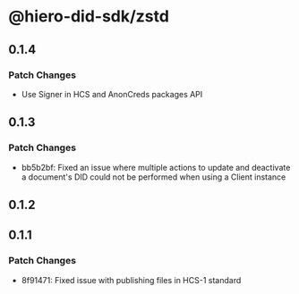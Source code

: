 # @hiero-did-sdk/zstd

## 0.1.4

### Patch Changes

- Use Signer in HCS and AnonCreds packages API

## 0.1.3

### Patch Changes

- bb5b2bf: Fixed an issue where multiple actions to update and deactivate a document's DID could not be performed when using a Client instance

## 0.1.2

## 0.1.1

### Patch Changes

- 8f91471: Fixed issue with publishing files in HCS-1 standard
